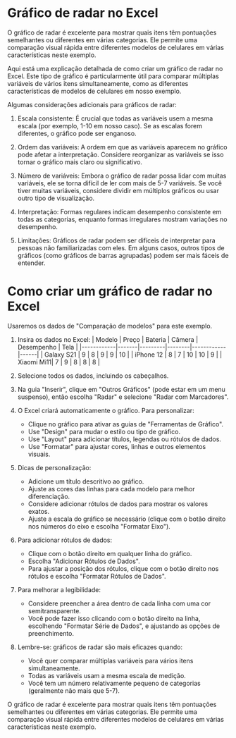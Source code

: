 # Gráfico de radar no Excel

O gráfico de radar é excelente para mostrar quais itens têm pontuações semelhantes ou diferentes em várias categorias. Ele permite uma comparação visual rápida entre diferentes modelos de celulares em várias características neste exemplo.


Aqui está uma explicação detalhada de como criar um gráfico de radar no Excel. Este tipo de gráfico é particularmente útil para comparar múltiplas variáveis de vários itens simultaneamente, como as diferentes características de modelos de celulares em nosso exemplo.

Algumas considerações adicionais para gráficos de radar:

1. Escala consistente: É crucial que todas as variáveis usem a mesma escala (por exemplo, 1-10 em nosso caso). Se as escalas forem diferentes, o gráfico pode ser enganoso.

2. Ordem das variáveis: A ordem em que as variáveis aparecem no gráfico pode afetar a interpretação. Considere reorganizar as variáveis se isso tornar o gráfico mais claro ou significativo.

3. Número de variáveis: Embora o gráfico de radar possa lidar com muitas variáveis, ele se torna difícil de ler com mais de 5-7 variáveis. Se você tiver muitas variáveis, considere dividir em múltiplos gráficos ou usar outro tipo de visualização.

4. Interpretação: Formas regulares indicam desempenho consistente em todas as categorias, enquanto formas irregulares mostram variações no desempenho.

5. Limitações: Gráficos de radar podem ser difíceis de interpretar para pessoas não familiarizadas com eles. Em alguns casos, outros tipos de gráficos (como gráficos de barras agrupadas) podem ser mais fáceis de entender.

# Como criar um gráfico de radar no Excel

Usaremos os dados de "Comparação de modelos" para este exemplo.

1. Insira os dados no Excel:
   | Modelo     | Preço | Bateria | Câmera | Desempenho | Tela |
   |------------|-------|---------|--------|------------|------|
   | Galaxy S21 | 9     | 8       | 9      | 9          | 10   |
   | iPhone 12  | 8     | 7       | 10     | 10         | 9    |
   | Xiaomi Mi11| 7     | 9       | 8      | 8          | 8    |

2. Selecione todos os dados, incluindo os cabeçalhos.

3. Na guia "Inserir", clique em "Outros Gráficos" (pode estar em um menu suspenso), então escolha "Radar" e selecione "Radar com Marcadores".

4. O Excel criará automaticamente o gráfico. Para personalizar:
   - Clique no gráfico para ativar as guias de "Ferramentas de Gráfico".
   - Use "Design" para mudar o estilo ou tipo de gráfico.
   - Use "Layout" para adicionar títulos, legendas ou rótulos de dados.
   - Use "Formatar" para ajustar cores, linhas e outros elementos visuais.

5. Dicas de personalização:
   - Adicione um título descritivo ao gráfico.
   - Ajuste as cores das linhas para cada modelo para melhor diferenciação.
   - Considere adicionar rótulos de dados para mostrar os valores exatos.
   - Ajuste a escala do gráfico se necessário (clique com o botão direito nos números do eixo e escolha "Formatar Eixo").

6. Para adicionar rótulos de dados:
   - Clique com o botão direito em qualquer linha do gráfico.
   - Escolha "Adicionar Rótulos de Dados".
   - Para ajustar a posição dos rótulos, clique com o botão direito nos rótulos e escolha "Formatar Rótulos de Dados".

7. Para melhorar a legibilidade:
   - Considere preencher a área dentro de cada linha com uma cor semitransparente.
   - Você pode fazer isso clicando com o botão direito na linha, escolhendo "Formatar Série de Dados", e ajustando as opções de preenchimento.

8. Lembre-se: gráficos de radar são mais eficazes quando:
   - Você quer comparar múltiplas variáveis para vários itens simultaneamente.
   - Todas as variáveis usam a mesma escala de medição.
   - Você tem um número relativamente pequeno de categorias (geralmente não mais que 5-7).

O gráfico de radar é excelente para mostrar quais itens têm pontuações semelhantes ou diferentes em várias categorias. Ele permite uma comparação visual rápida entre diferentes modelos de celulares em várias características neste exemplo.
